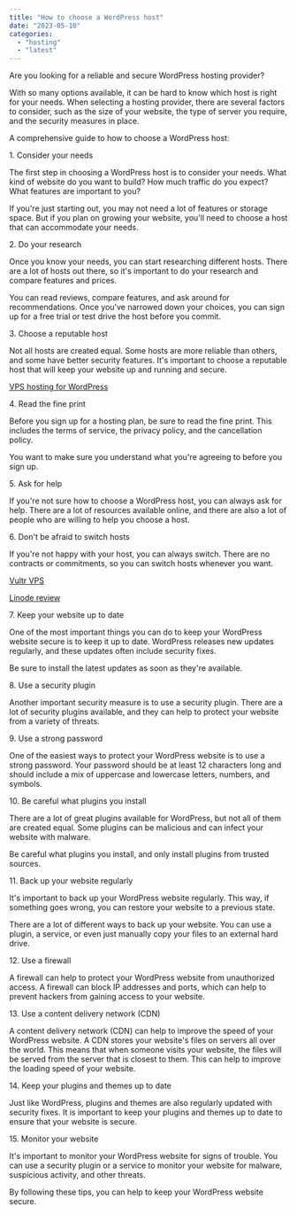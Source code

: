 ```yaml
---
title: "How to choose a WordPress host"
date: "2023-05-10"
categories: 
  - "hosting"
  - "latest"
---
```


Are you looking for a reliable and secure WordPress hosting provider?

With so many options available, it can be hard to know which host is right for your needs. When selecting a hosting provider, there are several factors to consider, such as the size of your website, the type of server you require, and the security measures in place.

A comprehensive guide to how to choose a WordPress host:

1\. Consider your needs

The first step in choosing a WordPress host is to consider your needs. What kind of website do you want to build? How much traffic do you expect? What features are important to you?

If you're just starting out, you may not need a lot of features or storage space. But if you plan on growing your website, you'll need to choose a host that can accommodate your needs.

2\. Do your research

Once you know your needs, you can start researching different hosts. There are a lot of hosts out there, so it's important to do your research and compare features and prices.

You can read reviews, compare features, and ask around for recommendations. Once you've narrowed down your choices, you can sign up for a free trial or test drive the host before you commit.

3\. Choose a reputable host

Not all hosts are created equal. Some hosts are more reliable than others, and some have better security features. It's important to choose a reputable host that will keep your website up and running and secure.

[VPS hosting for WordPress](https://kokitree.com/posts/vps-hosting-for-wordpress/)

4\. Read the fine print

Before you sign up for a hosting plan, be sure to read the fine print. This includes the terms of service, the privacy policy, and the cancellation policy.

You want to make sure you understand what you're agreeing to before you sign up.

5\. Ask for help

If you're not sure how to choose a WordPress host, you can always ask for help. There are a lot of resources available online, and there are also a lot of people who are willing to help you choose a host.

6\. Don't be afraid to switch hosts

If you're not happy with your host, you can always switch. There are no contracts or commitments, so you can switch hosts whenever you want.

[Vultr VPS](https://kokitree.com/posts/vultr-vps/)

[Linode review](https://kokitree.com/posts/linode-review/)

7\. Keep your website up to date

One of the most important things you can do to keep your WordPress website secure is to keep it up to date. WordPress releases new updates regularly, and these updates often include security fixes.

Be sure to install the latest updates as soon as they're available.

8\. Use a security plugin

Another important security measure is to use a security plugin. There are a lot of security plugins available, and they can help to protect your website from a variety of threats.

9\. Use a strong password

One of the easiest ways to protect your WordPress website is to use a strong password. Your password should be at least 12 characters long and should include a mix of uppercase and lowercase letters, numbers, and symbols.

10\. Be careful what plugins you install

There are a lot of great plugins available for WordPress, but not all of them are created equal. Some plugins can be malicious and can infect your website with malware.

Be careful what plugins you install, and only install plugins from trusted sources.

11\. Back up your website regularly

It's important to back up your WordPress website regularly. This way, if something goes wrong, you can restore your website to a previous state.

There are a lot of different ways to back up your website. You can use a plugin, a service, or even just manually copy your files to an external hard drive.

12\. Use a firewall

A firewall can help to protect your WordPress website from unauthorized access. A firewall can block IP addresses and ports, which can help to prevent hackers from gaining access to your website.

13\. Use a content delivery network (CDN)

A content delivery network (CDN) can help to improve the speed of your WordPress website. A CDN stores your website's files on servers all over the world. This means that when someone visits your website, the files will be served from the server that is closest to them. This can help to improve the loading speed of your website.

14\. Keep your plugins and themes up to date

Just like WordPress, plugins and themes are also regularly updated with security fixes. It is important to keep your plugins and themes up to date to ensure that your website is secure.

15\. Monitor your website

It's important to monitor your WordPress website for signs of trouble. You can use a security plugin or a service to monitor your website for malware, suspicious activity, and other threats.

By following these tips, you can help to keep your WordPress website secure.
